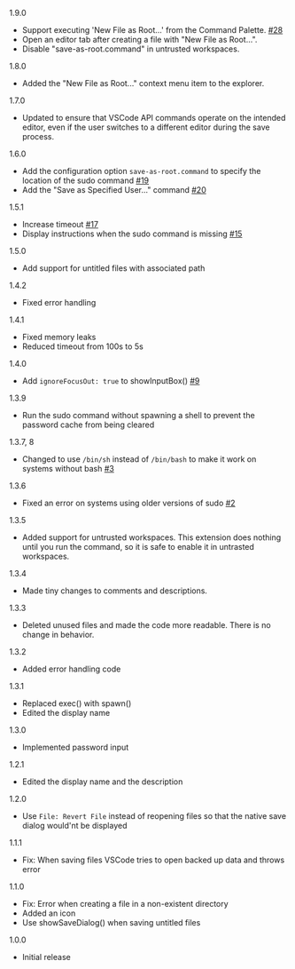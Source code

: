 1.9.0
- Support executing 'New File as Root...' from the Command Palette. [#28](https://github.com/yy0931/save-as-root/issues/28)
- Open an editor tab after creating a file with "New File as Root...".
- Disable "save-as-root.command" in untrusted workspaces.

1.8.0
- Added the "New File as Root..." context menu item to the explorer.

1.7.0
- Updated to ensure that VSCode API commands operate on the intended editor, even if the user switches to a different editor during the save process.

1.6.0
- Add the configuration option `save-as-root.command` to specify the location of the sudo command [#19](https://github.com/yy0931/save-as-root/issues/19)
- Add the "Save as Specified User…" command [#20](https://github.com/yy0931/save-as-root/issues/20)

1.5.1
- Increase timeout [#17](https://github.com/yy0931/save-as-root/issues/17)
- Display instructions when the sudo command is missing [#15](https://github.com/yy0931/save-as-root/issues/15)

1.5.0
- Add support for untitled files with associated path

1.4.2
- Fixed error handling

1.4.1
- Fixed memory leaks
- Reduced timeout from 100s to 5s

1.4.0
- Add `ignoreFocusOut: true` to showInputBox() [#9](https://github.com/yy0931/save-as-root/issues/9)

1.3.9
- Run the sudo command without spawning a shell to prevent the password cache from being cleared

1.3.7, 8
- Changed to use `/bin/sh` instead of `/bin/bash` to make it work on systems without bash [#3](https://github.com/yy0931/save-as-root/issues/3)

1.3.6
- Fixed an error on systems using older versions of sudo [#2](https://github.com/yy0931/save-as-root/issues/2)

1.3.5
- Added support for untrusted workspaces.
  This extension does nothing until you run the command, so it is safe to enable it in untrasted workspaces.

1.3.4
- Made tiny changes to comments and descriptions.

1.3.3
- Deleted unused files and made the code more readable. There is no change in behavior.

1.3.2
- Added error handling code

1.3.1
- Replaced exec() with spawn()
- Edited the display name

1.3.0
- Implemented password input

1.2.1
- Edited the display name and the description

1.2.0
- Use `File: Revert File` instead of reopening files so that the native save dialog would'nt be displayed

1.1.1
- Fix: When saving files VSCode tries to open backed up data and throws error

1.1.0
- Fix: Error when creating a file in a non-existent directory 
- Added an icon
- Use showSaveDialog() when saving untitled files

1.0.0
- Initial release
